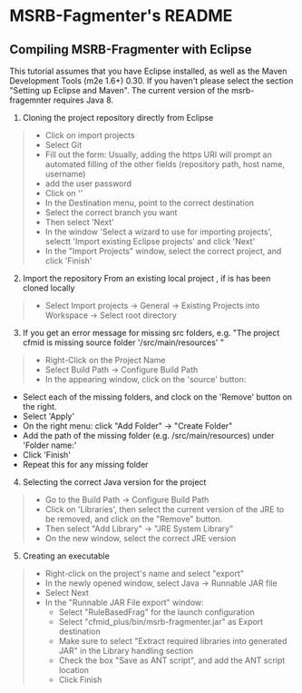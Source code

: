 # MSRB-Fagmenter's README
## Compiling MSRB-Fragmenter with Eclipse
<p>This tutorial assumes that you have Eclipse installed, as well as the Maven Development Tools (m2e 1.6+) 0.30. If you haven't please select the section "Setting up Eclipse and Maven". The current version of the msrb-fragemnter requires Java 8.</p>

1) Cloning the project repository directly from Eclipse
> -  Click on import projects
> - Select Git
> - Fill out the form: Usually, adding the https URI will prompt an automated filling of the other fields (repository path, host name, username)
> - add the user password
> - Click on ''
> - In the Destination menu, point to the correct destination
> - Select the correct branch you want
> - Then select 'Next'
> - In the window 'Select a wizard to use for importing projects', selectt 'Import existing Eclipse projects' and click 'Next'
> - In the "Import Projects" window, select the correct project, and click 'Finish'


2) Import the repository From an existing local project , if is has been cloned locally
> - Select Import projects -> General -> Existing Projects into Workspace -> Select root directory

3) If you get an error message for missing src folders, e.g. "The project cfmid is missing source folder '/src/main/resources' "
> - Right-Click on the Project Name
> - Select Build Path -> Configure Build Path
> - In the appearing window, click on the 'source' button:
<ul>
<li>Select each of the missing folders, and clock on the 'Remove' button on the right.</li>
<li>Select 'Apply'</li>
<li>On the right menu: click "Add Folder" -> "Create Folder"</li>
<li>Add the path of the missing folder (e.g. /src/main/resources) under 'Folder name:'</li>
<li>Click 'Finish'</li>
<li>Repeat this for any missing folder</li>
</ul>

4) Selecting the correct Java version for the project
> - Go to the Build Path -> Configure Build Path
> - Click on 'Libraries', then select the current version of the JRE to be removed, and click on the "Remove" button.
> - Then select "Add Library" -> "JRE System Library"
> - On the new window, select the correct JRE version

5) Creating an executable
> - Right-click on the project's name and select "export"
> - In the newly opened window, select Java -> Runnable JAR file
> - Select Next
> - In the "Runnable JAR File export" window:
	<ul>
	<li>Select "RuleBasedFrag" for the launch configuration</li>
	<li>Select "cfmid_plus/bin/msrb-fragmenter.jar" as Export destination</li>
	<li>Make sure to select "Extract required libraries into generated JAR" in the Library handling section</li>
	<li>Check the box "Save as ANT script", and add the ANT script location</li>
	<li>Click Finish</li>
	</ul>